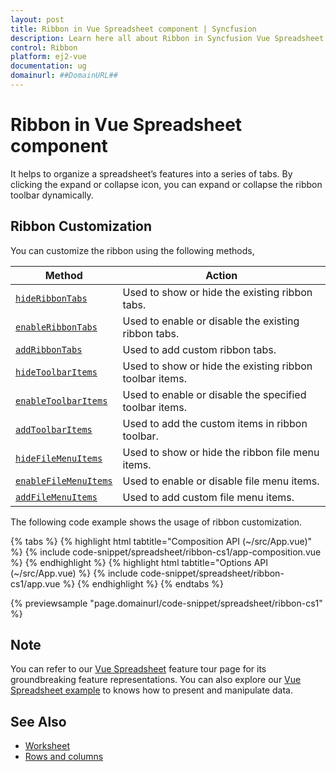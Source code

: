 ```yaml
---
layout: post
title: Ribbon in Vue Spreadsheet component | Syncfusion
description: Learn here all about Ribbon in Syncfusion Vue Spreadsheet component of Syncfusion Essential JS 2 and more.
control: Ribbon 
platform: ej2-vue
documentation: ug
domainurl: ##DomainURL##
---
```


# Ribbon in Vue Spreadsheet component

It helps to organize a spreadsheet’s features into a series of tabs. By clicking the expand or collapse icon, you can expand or collapse the ribbon toolbar dynamically.

## Ribbon Customization

You can customize the ribbon using the following methods,

| Method | Action |
|-------|---------|
| [`hideRibbonTabs`](https://ej2.syncfusion.com/vue/documentation/api/spreadsheet/#hideribbontabs) | Used to show or hide the existing ribbon tabs. |
| [`enableRibbonTabs`](https://ej2.syncfusion.com/vue/documentation/api/spreadsheet/#enableribbontabs) | Used to enable or disable the existing ribbon tabs. |
| [`addRibbonTabs`](https://ej2.syncfusion.com/vue/documentation/api/spreadsheet/#addribbontabs) | Used to add custom ribbon tabs. |
| [`hideToolbarItems`](https://ej2.syncfusion.com/vue/documentation/api/spreadsheet/#hidetoolbaritems) | Used to show or hide the existing ribbon toolbar items. |
| [`enableToolbarItems`](https://ej2.syncfusion.com/vue/documentation/api/spreadsheet/#enabletoolbaritems) | Used to enable or disable the specified toolbar items. |
| [`addToolbarItems`](https://ej2.syncfusion.com/vue/documentation/api/spreadsheet/#addtoolbaritems) | Used to add the custom items in ribbon toolbar. |
| [`hideFileMenuItems`](https://ej2.syncfusion.com/vue/documentation/api/spreadsheet/#hidefilemenuitems) | Used to show or hide the ribbon file menu items. |
| [`enableFileMenuItems`](https://ej2.syncfusion.com/vue/documentation/api/spreadsheet/#enablefilemenuitems) | Used to enable or disable file menu items. |
| [`addFileMenuItems`](https://ej2.syncfusion.com/vue/documentation/api/spreadsheet/#addfilemenuitems) | Used to add custom file menu items. |

The following code example shows the usage of ribbon customization.

{% tabs %}
{% highlight html tabtitle="Composition API (~/src/App.vue)" %}
{% include code-snippet/spreadsheet/ribbon-cs1/app-composition.vue %}
{% endhighlight %}
{% highlight html tabtitle="Options API (~/src/App.vue) %}
{% include code-snippet/spreadsheet/ribbon-cs1/app.vue %}
{% endhighlight %}
{% endtabs %}
        
{% previewsample "page.domainurl/code-snippet/spreadsheet/ribbon-cs1" %}

## Note

You can refer to our [Vue Spreadsheet](https://www.syncfusion.com/vue-ui-components/vue-spreadsheet) feature tour page for its groundbreaking feature representations. You can also explore our [Vue Spreadsheet example](https://ej2.syncfusion.com/vue/demos/#/material/spreadsheet/default.html) to knows how to present and manipulate data.

## See Also

* [Worksheet](./worksheet)
* [Rows and columns](./rows-and-columns)
